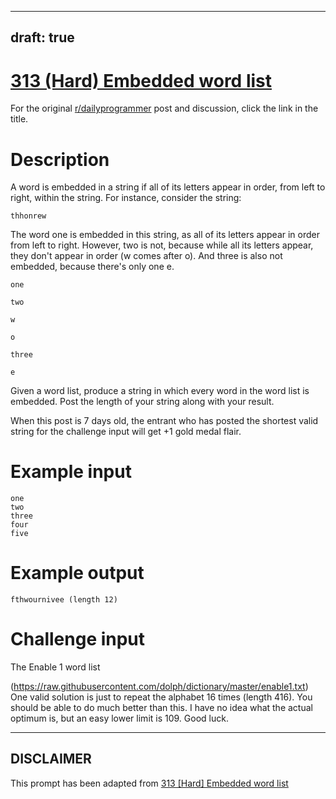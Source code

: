 ---
draft: true
----

# [313 (Hard) Embedded word list](https://www.reddit.com/r/dailyprogrammer/comments/69fxq8/20170505_challenge_313_hard_embedded_word_list/)

For the original [r/dailyprogrammer](https://www.reddit.com/r/dailyprogrammer/) post and discussion, click the link in the title.

# Description
A word is embedded in a string if all of its letters appear in order, from left to right, within the string. For instance, consider the string:


```
thhonrew
```
The word one is embedded in this string, as all of its letters appear in order from left to right. However, two is not, because while all its letters appear, they don't appear in order (w comes after o). And three is also not embedded, because there's only one e.


```
one
```

```
two
```

```
w
```

```
o
```

```
three
```

```
e
```
Given a word list, produce a string in which every word in the word list is embedded. Post the length of your string along with your result.

When this post is 7 days old, the entrant who has posted the shortest valid string for the challenge input will get +1 gold medal flair.

# Example input

```
one
two
three
four
five
```
# Example output

```
fthwournivee (length 12)
```
# Challenge input
The Enable 1 word list

(https://raw.githubusercontent.com/dolph/dictionary/master/enable1.txt)
One valid solution is just to repeat the alphabet 16 times (length 416). You should be able to do much better than this. I have no idea what the actual optimum is, but an easy lower limit is 109. Good luck.


----
## **DISCLAIMER**
This prompt has been adapted from [313 [Hard] Embedded word list](https://www.reddit.com/r/dailyprogrammer/comments/69fxq8/20170505_challenge_313_hard_embedded_word_list/
)
